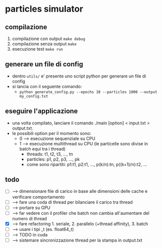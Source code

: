 # particles simulator
## compilazione
1. compilazione con output `make debug`
2. compilazione senza output `make`
3. esecuzione test `make run`

## generare un file di config
- dentro `utils/` e' presente uno script python per generare un file di config
- si lancia con il seguente comando:
    - `python generate_config.py --epochs 10 --particles 1000 --output my_config.txt`

## eseguire l'applicazione
- una volta compilato, lanciare il comando ./main [option] < input.txt > output.txt.
- le possibili option per il momento sono:
    - 0 --> esecuzione sequenziale su CPU
    - 1 --> esecuzione multithread su CPU (le particelle sono divise in batch equi tra i thread)
        - threads: t1, t2, t3, ..., tn
        - particles: p1, p2, p3, ..., pk
        - come sono ripartiti: p1:t1, p2:t1, ..., p(k/n):tn, p((k+1)/n):t2, ...

## todo
- [ ] --> dimensionare file di carico in base alle dimensioni delle cache e verificare comportamento
- [ ] --> fare una coda di thread per bilanciare il carico tra thread
- [ ] --> portare su GPU
- [ ] --> far vedere con il profiler che batch non cambia all'aumentare del numero di thread
- [x] --> fare refactoring 1. seriale, 2. parallelo (+thread affinity), 3. batch
- [ ] --> usare i tipi _t (es. float64_t)
- [ ] --> TODO in cuda
- [ ] --> sistemare sincronizzazione thread per la stampa in output.txt
